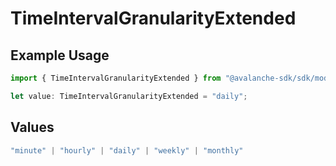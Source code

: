 # TimeIntervalGranularityExtended

## Example Usage

```typescript
import { TimeIntervalGranularityExtended } from "@avalanche-sdk/sdk/models/components";

let value: TimeIntervalGranularityExtended = "daily";
```

## Values

```typescript
"minute" | "hourly" | "daily" | "weekly" | "monthly"
```